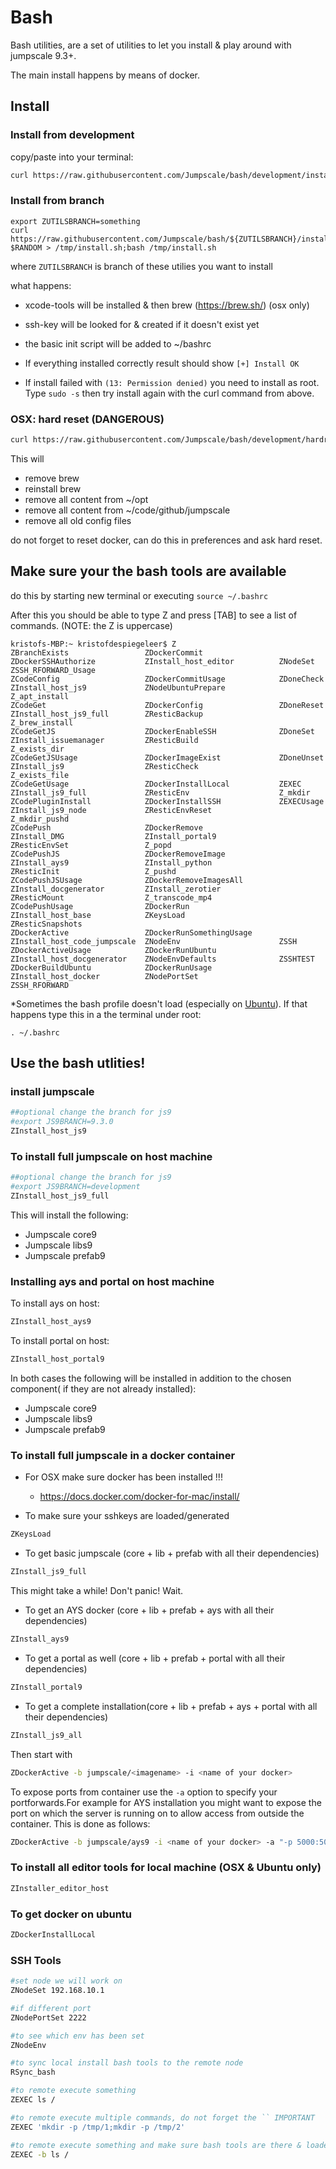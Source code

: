 # Bash

Bash utilities, are a set of utilities to let you install & play around with jumpscale 9.3+.

The main install happens by means of docker.

## Install
 
### Install from development

copy/paste into your terminal: 

```bash 
curl https://raw.githubusercontent.com/Jumpscale/bash/development/install.sh?$RANDOM > /tmp/install.sh;bash /tmp/install.sh
```

### Install from branch

```
export ZUTILSBRANCH=something
curl https://raw.githubusercontent.com/Jumpscale/bash/${ZUTILSBRANCH}/install.sh?$RANDOM > /tmp/install.sh;bash /tmp/install.sh
```

where `ZUTILSBRANCH` is branch of these utilies you want to install

what happens:

- xcode-tools will be installed & then brew (https://brew.sh/) (osx only)
- ssh-key will be looked for & created if it doesn't exist yet
- the basic init script will be added to ~/bashrc

- If everything installed correctly result should show `[+] Install OK`

- If install failed with `(13: Permission denied)` you need to install as root. Type `sudo -s` then try install again with the curl command from above.

### OSX: hard reset (DANGEROUS)

```bash 
curl https://raw.githubusercontent.com/Jumpscale/bash/development/hardreset.sh?$RANDOM > /tmp/hardreset.sh;bash /tmp/hardreset.sh
```

This will 

- remove brew
- reinstall brew
- remove all content from ~/opt
- remove all content from ~/code/github/jumpscale
- remove all old config files

do not forget to reset docker, can do this in preferences and ask hard reset.



## Make sure your the bash tools are available

do this by starting new terminal or executing `source ~/.bashrc`

After this you should be able to type Z and press [TAB] to see a list of commands. (NOTE: the Z is uppercase)

```
kristofs-MBP:~ kristofdespiegeleer$ Z
ZBranchExists                 ZDockerCommit                 ZDockerSSHAuthorize           ZInstall_host_editor          ZNodeSet                      ZSSH_RFORWARD_Usage
ZCodeConfig                   ZDockerCommitUsage            ZDoneCheck                    ZInstall_host_js9             ZNodeUbuntuPrepare            Z_apt_install
ZCodeGet                      ZDockerConfig                 ZDoneReset                    ZInstall_host_js9_full        ZResticBackup                 Z_brew_install
ZCodeGetJS                    ZDockerEnableSSH              ZDoneSet                      ZInstall_issuemanager         ZResticBuild                  Z_exists_dir
ZCodeGetJSUsage               ZDockerImageExist             ZDoneUnset                    ZInstall_js9                  ZResticCheck                  Z_exists_file
ZCodeGetUsage                 ZDockerInstallLocal           ZEXEC                         ZInstall_js9_full             ZResticEnv                    Z_mkdir
ZCodePluginInstall            ZDockerInstallSSH             ZEXECUsage                    ZInstall_js9_node             ZResticEnvReset               Z_mkdir_pushd
ZCodePush                     ZDockerRemove                 ZInstall_DMG                  ZInstall_portal9              ZResticEnvSet                 Z_popd
ZCodePushJS                   ZDockerRemoveImage            ZInstall_ays9                 ZInstall_python               ZResticInit                   Z_pushd
ZCodePushJSUsage              ZDockerRemoveImagesAll        ZInstall_docgenerator         ZInstall_zerotier             ZResticMount                  Z_transcode_mp4
ZCodePushUsage                ZDockerRun                    ZInstall_host_base            ZKeysLoad                     ZResticSnapshots
ZDockerActive                 ZDockerRunSomethingUsage      ZInstall_host_code_jumpscale  ZNodeEnv                      ZSSH
ZDockerActiveUsage            ZDockerRunUbuntu              ZInstall_host_docgenerator    ZNodeEnvDefaults              ZSSHTEST
ZDockerBuildUbuntu            ZDockerRunUsage               ZInstall_host_docker          ZNodePortSet                  ZSSH_RFORWARD
```
*Sometimes the bash profile doesn't load (especially on [Ubuntu](https://askubuntu.com/questions/121413/understanding-bashrc-and-bash-profile)). If that happens type this in a the terminal under root:
```
. ~/.bashrc
```

## Use the bash utlities!

### install jumpscale

```bash
##optional change the branch for js9
#export JS9BRANCH=9.3.0
ZInstall_host_js9
```

### To install full jumpscale on host machine

```bash
##optional change the branch for js9
#export JS9BRANCH=development
ZInstall_host_js9_full
```
This will install the following:
- Jumpscale core9
- Jumpscale libs9
- Jumpscale prefab9

### Installing ays and portal on host machine

To install ays on host:

```bash
ZInstall_host_ays9
```

To install portal on host:

```bash
ZInstall_host_portal9
```
In both cases the following will be installed in addition to the chosen component( if they are not already installed):
- Jumpscale core9
- Jumpscale libs9
- Jumpscale prefab9


### To install full jumpscale in a docker container

- For OSX make sure docker has been installed !!!
    - https://docs.docker.com/docker-for-mac/install/

- To make sure your sshkeys are loaded/generated

```bash
ZKeysLoad
```
- To get basic jumpscale (core + lib + prefab with all their dependencies)
```bash
ZInstall_js9_full
```
This might take a while! Don't panic! Wait.
- To get an AYS docker (core + lib + prefab + ays with all their dependencies)
```bash
ZInstall_ays9
```
- To get a portal as well (core + lib + prefab + portal with all their dependencies)
```bash
ZInstall_portal9
```

- To get a complete installation(core + lib + prefab + ays + portal with all their dependencies)
```bash
ZInstall_js9_all
```

Then start with
```bash
ZDockerActive -b jumpscale/<imagename> -i <name of your docker>
```

To expose ports from container use the `-a` option to specify your portforwards.For example for AYS installation you might want to expose the port on which the server is running on to allow access from outside the container. This is done as follows:
```bash
ZDockerActive -b jumpscale/ays9 -i <name of your docker> -a "-p 5000:5000"
```

### To install all editor tools for local machine (OSX & Ubuntu only)

```bash
ZInstaller_editor_host
```

### To get docker on ubuntu

```bash
ZDockerInstallLocal
```

### SSH Tools

```bash
#set node we will work on
ZNodeSet 192.168.10.1

#if different port
ZNodePortSet 2222

#to see which env has been set
ZNodeEnv

#to sync local install bash tools to the remote node
RSync_bash

#to remote execute something
ZEXEC ls /

#to remote execute multiple commands, do not forget the `` IMPORTANT
ZEXEC 'mkdir -p /tmp/1;mkdir -p /tmp/2'

#to remote execute something and make sure bash tools are there & loaded
ZEXEC -b ls /

```


